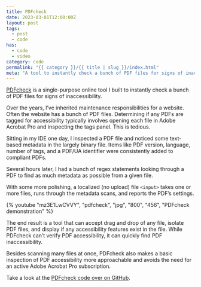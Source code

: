 ```yaml
---
title: PDFcheck
date: 2023-03-01T12:00:00Z
layout: post
tags:
  - post
  - code
has:
  - code
  - video
category: code
permalink: "{{ category }}/{{ title | slug }}/index.html"
meta: "A tool to instantly check a bunch of PDF files for signs of inaccessibility. "
---
```


[PDFcheck](https://code.jasonmorris.com/pdfcheck/) is a single-purpose online tool I built to instantly check a bunch of PDF files for signs of inaccessibility.

Over the years, I&rsquo;ve inherited maintenance responsibilities for a website. Often the website has a bunch of PDF files. Determining if any PDFs are tagged for accessibility typically involves opening each file in Adobe Acrobat Pro and inspecting the tags panel. This is tedious.

Sitting in my IDE one day, I inspected a PDF file and noticed some text-based metadata in the largely binary file. Items like PDF version, language, number of tags, and a PDF/UA identifier were consistently added to compliant PDFs.

Several hours later, I had a bunch of regex statements looking through a PDF to find as much metadata as possible from a given file.

With some more polishing, a localized (no upload) file `<input>` takes one or more files, runs through the metadata scans, and reports the PDF&rsquo;s settings.

{% youtube "mz3E1LwCVVY", "pdfcheck", "jpg", "800", "456", "PDFcheck demonstration" %}

The end result is a tool that can accept drag and drop of any file, isolate PDF files, and display if any accessibility features exist in the file. While PDFcheck can&rsquo;t verify PDF accessibility, it can quickly find PDF inaccessibility.

Besides scanning many files at once, PDFcheck also makes a basic inspection of PDF accessibility more approachable and avoids the need for an active Adobe Acrobat Pro subscription.

Take a look at the [PDFcheck code over on GitHub](https://github.com/jsnmrs/pdfcheck).

